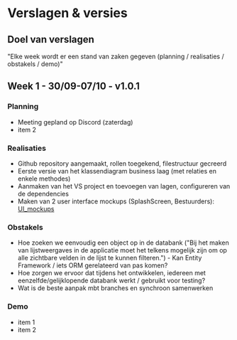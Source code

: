 # Verslagen & versies


## Doel van verslagen

"Elke week wordt er een stand van zaken gegeven (planning / realisaties / obstakels / demo)"

## Week 1 - 30/09-07/10 - v1.0.1

### Planning

*   Meeting gepland op Discord (zaterdag)
*   item 2

### Realisaties

*   Github repository aangemaakt, rollen toegekend, filestructuur gecreerd
*   Eerste versie van het klassendiagram business laag (met relaties en enkele methodes)
*   Aanmaken van het VS project en toevoegen van lagen, configureren van de dependencies
*   Maken van 2 user interface mockups (SplashScreen, Bestuurders): [UI_mockups](https://github.com/HOGENT-PRG/Projectwerk-Fleetmanagement/tree/main/UI_mockups)

### Obstakels

*   Hoe zoeken we eenvoudig een object op in de databank ("Bij het maken van lijstweergaves in de applicatie moet het telkens
mogelijk zijn om op alle zichtbare velden in de lijst te kunnen filteren.") - Kan Entity Framework / iets ORM gerelateerd van pas komen?
*   Hoe zorgen we ervoor dat tijdens het ontwikkelen, iedereen met eenzelfde/gelijklopende databank werkt / gebruikt voor testing?
*   Wat is de beste aanpak mbt branches en synchroon samenwerken

### Demo

*   item 1 
*   item 2
